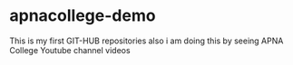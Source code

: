 # apnacollege-demo
This is my first GIT-HUB repositories
also i am doing this by seeing APNA College Youtube channel videos
